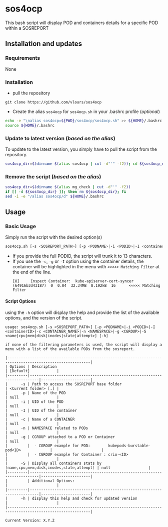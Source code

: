 # sos4ocp

This bash script will display POD and containers details for a specific POD within a SOSREPORT

## Installation and updates

### Requirements

None

### Installation

* pull the repository

```text
git clone https://github.com/vlours/sos4ocp
```

* Create the alias `sos4ocp` for `sos4ocp.sh` in your .bashrc profile (_optional_)

```bash
echo -e "\nalias sos4ocp=${PWD}/sos4ocp/sos4ocp.sh" >> ${HOME}/.bashrc
source ${HOME}/.bashrc
```

### Update to latest version (_based on the alias_)

To update to the latest version, you simply have to pull the script from the repository.

```bash
sos4ocp_dir=$(dirname $(alias sos4ocp | cut -d"'" -f2)); cd ${sos4ocp_dir}; git pull origin main; cd -
```

### Remove the script (_based on the alias_)

```bash
sos4ocp_dir=$(dirname $(alias mg_check | cut -d"'" -f2))
if [[ -d ${sos4ocp_dir} ]]; then rm ${sos4ocp_dir}; fi
sed -i -e "/alias sos4ocp/d" ${HOME}/.bashrc
```

## Usage

### Basic Usage

Simply run the script with the desired option(s)

```bash
sos4ocp.sh [-s <SOSREPORT_PATH>] [-p <PODNAME>|-i <PODID>|-I <containerID>|-c <CONTAINER_NAME>|-n <NAMESPACE>|-g <CGROUP>|-S <name|cpu|mem|disk|inodes|state|attempt>] [-h]
```

- If you provide the full PODID, the script will trunk it to 13 characters.
- If you use the `-c`, `-g` or `-I` option using the container details, the container will be highlighted in the menu with `<<<<< Matching Filter` at the end of the line.
  ```text
  [8]     Inspect Container:  kube-apiserver-cert-syncer  (64916b3d43187)  0  0.04  32.34MB  8.192kB  16      <<<<< Matching Filter
  ```

#### Script Options

using the `-h` option will display the help and provide the list of the available options, and the version of the script.

```text
usage: sos4ocp.sh [-s <SOSREPORT_PATH>] [-p <PODNAME>|-i <PODID>|-I <containerID>|-c <CONTAINER_NAME>|-n <NAMESPACE>|-g <CGROUP>|-S <name|cpu|mem|disk|inodes|state|attempt>] [-h]

if none of the filtering parameters is used, the script will display a menu with a list of the available PODs from the sosreport.

|-----------------------------------------------------------------------------------------------------------|
| Options | Description                                                              | [Default]            |
|---------|--------------------------------------------------------------------------|----------------------|
|      -s | Path to access the SOSREPORT base folder                                 | <Current folder> [.] |
|      -p | Name of the POD                                                          | null                 |
|      -i | UID of the POD                                                           | null                 |
|      -I | UID of the container                                                     | null                 |
|      -c | Name of a CONTAINER                                                      | null                 |
|      -n | NAMESPACE related to PODs                                                | null                 |
|      -g | CGROUP attached to a POD or Container                                    | null                 |
|         |  - CGROUP example for POD:        kubepods-burstable-pod<ID>             |                      |
|         |  - CGROUP example for Container : crio-<ID>                              |                      |
|      -S | Display all containers stats by [name,cpu,mem,disk,inodes,state,attempt] | null                 |
|---------|--------------------------------------------------------------------------|----------------------|
|         | Additional Options:                                                      |                      |
|---------|--------------------------------------------------------------------------|----------------------|
|      -h | display this help and check for updated version                          |                      |
|-----------------------------------------------------------------------------------------------------------|

Current Version: X.Y.Z
```
